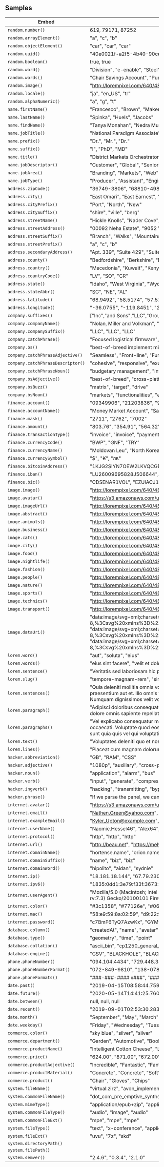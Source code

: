 ## Samples

| Embed | Results |
| ------- | ------  |
| `random.number()` | 619, 79171, 87252 |
| `random.arrayElement()` | "a", "c", "b" |
| `random.objectElement()` | "car", "car", "car" |
| `random.uuid()` | "40e0021f-a2f5-4b40-90ce-f7a313ee2f00", "ac98857c-a7c2-4256-813b-b0f783e6a258", "4ccd9242-7e17-4658-8592-3c8ab85d1446" |
| `random.boolean()` | true, true |
| `random.word()` | "Division", "e-enable", "Steel" |
| `random.words()` | "Chair Savings Account", "Puerto Rico pricing structure deposit", "Mexico" |
| `random.image()` | "http://lorempixel.com/640/480/nature", "http://lorempixel.com/640/480/fashion", "http://lorempixel.com/640/480/people" |
| `random.locale()` | "ja", "en_US", "tr" |
| `random.alphaNumeric()` | "a", "g", "t" |
| `name.firstName()` | "Francesco", "Brown", "Makenzie" |
| `name.lastName()` | "Spinka", "Huels", "Jacobs" |
| `name.findName()` | "Tanya Monahan", "Nedra Mueller", "Giuseppe Runolfsson" |
| `name.jobTitle()` | "National Paradigm Associate", "Lead Interactions Manager", "Customer Data Liaison" |
| `name.prefix()` | "Dr.", "Mr.", "Dr." |
| `name.suffix()` | "I", "PhD", "MD" |
| `name.title()` | "District Markets Orchestrator", "Product Creative Agent", "Internal Communications Officer" |
| `name.jobDescriptor()` | "Customer", "Global", "Senior" |
| `name.jobArea()` | "Branding", "Markets", "Web" |
| `name.jobType()` | "Producer", "Assistant", "Engineer" |
| `address.zipCode()` | "36749-3806", "68810-4986", "62176" |
| `address.city()` | "East Omari", "East Earnest", "Chanceton" |
| `address.cityPrefix()` | "Port", "North", "New" |
| `address.citySuffix()` | "shire", "ville", "berg" |
| `address.streetName()` | "Hickle Knolls", "Nader Cove", "Reichert Mountains" |
| `address.streetAddress()` | "00092 Neha Estate", "9052 Von Glen", "84908 Cruz Court" |
| `address.streetSuffix()` | "Branch", "Walks", "Mountains" |
| `address.streetPrefix()` | "a", "c", "b" |
| `address.secondaryAddress()` | "Apt. 339", "Suite 429", "Suite 007" |
| `address.county()` | "Bedfordshire", "Berkshire", "Berkshire" |
| `address.country()` | "Macedonia", "Kuwait", "Kenya" |
| `address.countryCode()` | "LV", "SO", "CR" |
| `address.state()` | "Idaho", "West Virginia", "Wyoming" |
| `address.stateAbbr()` | "SC", "NE", "AL" |
| `address.latitude()` | "68.9492", "58.5174", "57.5721" |
| `address.longitude()` | "-36.0755", "-119.8451", "22.4615" |
| `company.suffixes()` | ["Inc","and Sons","LLC","Group"], ["Inc","and Sons","LLC","Group"], ["Inc","and Sons","LLC","Group"] |
| `company.companyName()` | "Nolan, Miller and Volkman", "Kirlin - Schmeler", "Hammes, Schamberger and Hessel" |
| `company.companySuffix()` | "LLC", "LLC", "LLC" |
| `company.catchPhrase()` | "Focused logistical firmware", "Re-contextualized eco-centric interface", "Horizontal multi-state orchestration" |
| `company.bs()` | "best-of-breed implement mindshare", "robust syndicate solutions", "magnetic brand relationships" |
| `company.catchPhraseAdjective()` | "Seamless", "Front-line", "Fundamental" |
| `company.catchPhraseDescriptor()` | "cohesive", "responsive", "exuding" |
| `company.catchPhraseNoun()` | "budgetary management", "intranet", "knowledge user" |
| `company.bsAdjective()` | "best-of-breed", "cross-platform", "proactive" |
| `company.bsBuzz()` | "matrix", "target", "drive" |
| `company.bsNoun()` | "markets", "functionalities", "e-tailers" |
| `finance.account()` | "09349906", "21203836", "94707315" |
| `finance.accountName()` | "Money Market Account", "Savings Account", "Credit Card Account" |
| `finance.mask()` | "2711", "2762", "7002" |
| `finance.amount()` | "803.76", "354.91", "564.32" |
| `finance.transactionType()` | "invoice", "invoice", "payment" |
| `finance.currencyCode()` | "BWP", "GNF", "TRY" |
| `finance.currencyName()` | "Moldovan Leu", "North Korean Won", "Kyat" |
| `finance.currencySymbol()` | "$", "₭", "лв" |
| `finance.bitcoinAddress()` | "1KJG2SIYN7OEW2LKVQCGDEHP4GP0TR", "1X8KKIVQJIOIHHB1136EC0O70DN70KBSV", "303Q2ACJ59F44X9BVPKFZRUXIQPQO54X" |
| `finance.iban()` | "LU26009695828J506644", "ES5140818363292702370026", "PS74E0X9579301021530608002125" |
| `finance.bic()` | "CDSENAR1VOL", "EZUIACJ1", "YHBUGQN1750" |
| `image.image()` | "http://lorempixel.com/640/480/people", "http://lorempixel.com/640/480/business", "http://lorempixel.com/640/480/food" |
| `image.avatar()` | "https://s3.amazonaws.com/uifaces/faces/twitter/silv3rgvn/128.jpg", "https://s3.amazonaws.com/uifaces/faces/twitter/agustincruiz/128.jpg", "https://s3.amazonaws.com/uifaces/faces/twitter/saschadroste/128.jpg" |
| `image.imageUrl()` | "http://lorempixel.com/640/480", "http://lorempixel.com/640/480", "http://lorempixel.com/640/480" |
| `image.abstract()` | "http://lorempixel.com/640/480/abstract", "http://lorempixel.com/640/480/abstract", "http://lorempixel.com/640/480/abstract" |
| `image.animals()` | "http://lorempixel.com/640/480/animals", "http://lorempixel.com/640/480/animals", "http://lorempixel.com/640/480/animals" |
| `image.business()` | "http://lorempixel.com/640/480/business", "http://lorempixel.com/640/480/business", "http://lorempixel.com/640/480/business" |
| `image.cats()` | "http://lorempixel.com/640/480/cats", "http://lorempixel.com/640/480/cats", "http://lorempixel.com/640/480/cats" |
| `image.city()` | "http://lorempixel.com/640/480/city", "http://lorempixel.com/640/480/city", "http://lorempixel.com/640/480/city" |
| `image.food()` | "http://lorempixel.com/640/480/food", "http://lorempixel.com/640/480/food", "http://lorempixel.com/640/480/food" |
| `image.nightlife()` | "http://lorempixel.com/640/480/nightlife", "http://lorempixel.com/640/480/nightlife", "http://lorempixel.com/640/480/nightlife" |
| `image.fashion()` | "http://lorempixel.com/640/480/fashion", "http://lorempixel.com/640/480/fashion", "http://lorempixel.com/640/480/fashion" |
| `image.people()` | "http://lorempixel.com/640/480/people", "http://lorempixel.com/640/480/people", "http://lorempixel.com/640/480/people" |
| `image.nature()` | "http://lorempixel.com/640/480/nature", "http://lorempixel.com/640/480/nature", "http://lorempixel.com/640/480/nature" |
| `image.sports()` | "http://lorempixel.com/640/480/sports", "http://lorempixel.com/640/480/sports", "http://lorempixel.com/640/480/sports" |
| `image.technics()` | "http://lorempixel.com/640/480/technics", "http://lorempixel.com/640/480/technics", "http://lorempixel.com/640/480/technics" |
| `image.transport()` | "http://lorempixel.com/640/480/transport", "http://lorempixel.com/640/480/transport", "http://lorempixel.com/640/480/transport" |
| `image.dataUri()` | "data:image/svg+xml;charset=UTF-8,%3Csvg%20xmlns%3D%22http%3A%2F%2Fwww.w3.org%2F2000%2Fsvg%22%20version%3D%221.1%22%20baseProfile%3D%22full%22%20width%3D%22undefined%22%20height%3D%22undefined%22%3E%20%3Crect%20width%3D%22100%25%22%20height%3D%22100%25%22..., "data:image/svg+xml;charset=UTF-8,%3Csvg%20xmlns%3D%22http%3A%2F%2Fwww.w3.org%2F2000%2Fsvg%22%20version%3D%221.1%22%20baseProfile%3D%22full%22%20width%3D%22undefined%22%20height%3D%22undefined%22%3E%20%3Crect%20width%3D%22100%25%22%20height%3D%22100%25%22..., "data:image/svg+xml;charset=UTF-8,%3Csvg%20xmlns%3D%22http%3A%2F%2Fwww.w3.org%2F2000%2Fsvg%22%20version%3D%221.1%22%20baseProfile%3D%22full%22%20width%3D%22undefined%22%20height%3D%22undefined%22%3E%20%3Crect%20width%3D%22100%25%22%20height%3D%22100%25%22... |
| `lorem.word()` | "aut", "soluta", "eius" |
| `lorem.words()` | "eius sint facere", "velit et dolore", "corporis consequatur veniam" |
| `lorem.sentence()` | "Veritatis sed laboriosam hic provident laboriosam quisquam.", "Possimus consequatur similique voluptate labore repellendus.", "Qui incidunt placeat veritatis sunt ipsa facilis." |
| `lorem.slug()` | "tempore-magnam-rem", "sint-id-voluptas", "fugit-quas-qui" |
| `lorem.sentences()` | "Quia deleniti mollitia omnis voluptas nihil autem repellendus. Recusandae consequatur in qui et nobis culpa. Magnam eligendi quisquam repellendus asperiores et. Officiis rerum ea molestiae. Voluptas alias quos beatae sit voluptas incidunt.", "Adipisci aliquam temporibus. Voluptas labore qui sapiente repellat praesentium aut et. Illo omnis veritatis ipsum reiciendis expedita atque natus magnam. Doloribus rerum totam error illum laborum provident fuga asperiores.", "Vel nesciunt tempore et consequatur. Autem numquam et numquam expedita ut. Iste magni autem et atque consequatur vel consequuntur explicabo. Numquam dignissimos velit voluptatem dolorem." |
| `lorem.paragraph()` | "Adipisci doloribus consequatur sed aspernatur amet libero sit assumenda officia. Qui hic molestiae animi omnis maxime animi labore. Dolorem omnis ut officia quasi.", "Eius harum earum accusantium et tempore. Iste adipisci repudiandae exercitationem quia rerum eaque. Omnis ut modi. Sed optio perspiciatis dolore omnis sapiente repellat. Tempora velit illum.", "Id est quisquam. Repellendus ducimus et tempore consectetur perferendis reiciendis. Porro minus qui et aliquid voluptates. Recusandae ducimus voluptas velit molestiae labore maxime sint sit." |
| `lorem.paragraphs()` | "Vel explicabo consequatur maxime nobis. Tenetur consectetur sed sed aliquid dolorum fuga dignissimos commodi voluptatem. Aliquam nemo aut et facilis consequuntur. Quo totam voluptate nam quae. Fugiat dolor accusantium nisi exercitationem omnis sit aspern..., "Mollitia nihil odit repellat qui nesciunt error occaecati. Voluptate quod eos id rerum odio sunt ut. Rerum quis aliquid ea consequatur adipisci et. Fugiat enim necessitatibus qui.\n \rCommodi sapiente occaecati ipsum expedita facilis. Sit mollitia consec..., "Qui voluptatem ut dolores qui odit deserunt. Aliquid pariatur quo accusantium qui quae fugit. Officia sunt quia quis vel qui voluptatibus cupiditate tenetur. Est est veritatis aut molestiae ipsum qui ducimus illo. Accusamus sed tempore assumenda dolor la... |
| `lorem.text()` | "Voluptates deleniti quo et non culpa beatae nesciunt. Nobis itaque earum. Sit nobis in itaque laboriosam ab.", "Maxime qui sequi modi inventore ea impedit placeat qui minus.\nVoluptatum non dolor reiciendis sequi reprehenderit assumenda.\nNisi consequatur quam.", "exercitationem" |
| `lorem.lines()` | "Placeat cum magnam dolorum mollitia tempore perspiciatis ex.", "Sapiente architecto at voluptatem inventore a est animi sequi.\nFugit beatae voluptas omnis.", "Aut reprehenderit assumenda id aliquam rem magni eos earum et." |
| `hacker.abbreviation()` | "GB", "RAM", "CSS" |
| `hacker.adjective()` | "1080p", "auxiliary", "cross-platform" |
| `hacker.noun()` | "application", "alarm", "bus" |
| `hacker.verb()` | "input", "generate", "compress" |
| `hacker.ingverb()` | "hacking", "transmitting", "bypassing" |
| `hacker.phrase()` | "If we parse the panel, we can get to the EXE microchip through the primary COM pixel!", "Use the digital USB microchip, then you can copy the virtual feed!", "You can't compress the pixel without programming the optical AGP array!" |
| `internet.avatar()` | "https://s3.amazonaws.com/uifaces/faces/twitter/lanceguyatt/128.jpg", "https://s3.amazonaws.com/uifaces/faces/twitter/trueblood_33/128.jpg", "https://s3.amazonaws.com/uifaces/faces/twitter/wtrsld/128.jpg" |
| `internet.email()` | "Nathen.Green@yahoo.com", "Pearline.Dach60@hotmail.com", "Gabe0@gmail.com" |
| `internet.exampleEmail()` | "Kyler_Upton@example.com", "Lillian.Osinski0@example.net", "Quinton27@example.org" |
| `internet.userName()` | "Naomie.Hessel46", "Alex64", "Brooklyn_Hoppe" |
| `internet.protocol()` | "http", "http", "http" |
| `internet.url()` | "http://beau.net", "https://melyssa.name", "https://berneice.info" |
| `internet.domainName()` | "hortense.name", "orion.name", "cullen.name" |
| `internet.domainSuffix()` | "name", "biz", "biz" |
| `internet.domainWord()` | "hipolito", "aidan", "sydnie" |
| `internet.ip()` | "18.181.18.144", "67.79.230.194", "106.168.198.220" |
| `internet.ipv6()` | "1835:0dd1:3e79:f33f:3673:22eb:cb84:153b", "d3b6:701b:cc99:c292:d1ca:ef58:2a5c:4882", "daaf:c5b3:c49d:e69b:eec8:55ca:b2e8:a2b6" |
| `internet.userAgent()` | "Mozilla/5.0 (Macintosh; Intel Mac OS X 10_5_7 rv:4.0; TY) AppleWebKit/533.2.1 (KHTML, like Gecko) Version/4.0.7 Safari/533.2.1", "Mozilla/5.0 (Windows; U; Windows NT 5.3) AppleWebKit/536.0.2 (KHTML, like Gecko) Chrome/34.0.842.0 Safari/536.0.2", "Mozilla/5.0 (Windows NT 5.0; Win64; x64; rv:7.3) Gecko/20100101 Firefox/7.3.2" |
| `internet.color()` | "#3c1358", "#77126e", "#066931" |
| `internet.mac()` | "58:e9:59:8a:02:59", "d9:22:91:f0:55:5c", "fb:03:dc:51:4b:d3" |
| `internet.password()` | "c7BmF6TyQ7AzwKx", "GYMwSFoBREu228U", "XDIYReKsk2OSc4U" |
| `database.column()` | "createdAt", "name", "avatar" |
| `database.type()` | "geometry", "time", "point" |
| `database.collation()` | "ascii_bin", "cp1250_general_ci", "ascii_general_ci" |
| `database.engine()` | "CSV", "BLACKHOLE", "BLACKHOLE" |
| `phone.phoneNumber()` | "094.104.4434", "729.448.3408", "465-404-2330 x3464" |
| `phone.phoneNumberFormat()` | "072-849-9810", "138-078-0608", "568-824-4656" |
| `phone.phoneFormats()` | "###-###-#### x###", "###.###.####", "###.###.####" |
| `date.past()` | "2019-04-15T08:58:44.759Z", "2019-05-26T20:44:16.082Z", "2019-04-05T10:02:45.064Z" |
| `date.future()` | "2020-05-14T14:41:25.760Z", "2019-12-25T02:01:46.705Z", "2019-11-30T00:35:49.774Z" |
| `date.between()` | null, null, null |
| `date.recent()` | "2019-09-01T02:53:30.283Z", "2019-09-01T04:51:50.642Z", "2019-09-01T13:17:24.768Z" |
| `date.month()` | "September", "May", "March" |
| `date.weekday()` | "Friday", "Wednesday", "Tuesday" |
| `commerce.color()` | "sky blue", "silver", "silver" |
| `commerce.department()` | "Garden", "Automotive", "Books" |
| `commerce.productName()` | "Intelligent Cotton Cheese", "Licensed Soft Hat", "Small Rubber Fish" |
| `commerce.price()` | "624.00", "871.00", "672.00" |
| `commerce.productAdjective()` | "Incredible", "Fantastic", "Fantastic" |
| `commerce.productMaterial()` | "Concrete", "Concrete", "Soft" |
| `commerce.product()` | "Chair", "Gloves", "Chips" |
| `system.fileName()` | "virtual.zirz", "avon_implementation_deposit.n3", "investment_account_index_alarm.m14" |
| `system.commonFileName()` | "dot_com_pre_emptive_synthesize.png", "parks_home_loan_account.mpg4", "assistant_borders.mpg4" |
| `system.mimeType()` | "application/epub+zip", "application/vnd.liberty-request+xml", "audio/basic" |
| `system.commonFileType()` | "audio", "image", "audio" |
| `system.commonFileExt()` | "mpe", "mpe", "mpe" |
| `system.fileType()` | "text", "x-conference", "application" |
| `system.fileExt()` | "uvu", "7z", "skd" |
| `system.directoryPath()` |  |
| `system.filePath()` |  |
| `system.semver()` | "2.4.6", "0.3.4", "2.1.0" |
